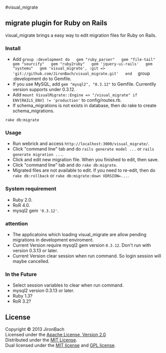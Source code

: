 #visual_migrate
## migrate plugin for Ruby on Rails
visual_migrate brings a easy way to edit migration files for Ruby on Rails.

### Install
* Add
``
    group :development do  
      gem "ruby_parser"  
      gem "file-tail"  
      gem "sourcify"  
      gem "ruby2ruby"  
      gem 'jquery-ui-rails'  
      gem "systemu"  
      gem 'visual_migrate', :git => 'git://github.com/JironBach/visual_migrate.git'  
    end  
``
    group :development do
  to Gemfile.
* If you use MySQL, add `gem "mysql2", "0.3.12"` to Gemfile. Currentlly version supports under 0.3.12. 
* Add `mount VisualMigrate::Engine => "/visual_migrate" if ENV[RAILS_ENV] != 'production'` to config/routes.rb.
* If schema_migrations is not exists in database, then do rake to create schema_migrations.
```
rake db:migrate
```

### Usage
* Run webrick and access `http://localhost:3000/visual_migrate/`.
* Click "command line" tab and do `rails generate model ...` or `rails generate migration ...`.
* Click and edit new migration file. When you finished to edit, then save.
* Click "command line" tab and do `rake db:migrate`.
* Migrated files are not available to edit. If you need to re-edit, then do `rake db:rollback` or `rake db:migrate:down VERSION=...`.

### System requirement
* Ruby 2.0.
* RoR 4.0.
* mysql2 gem `'0.3.12'`.

### attention
* The applicatoins which loading visual_migrate are allow pending migrations in development enviroment.
* Current Version require mysql2 gem version `0.3.12`. Don't run with version 0.3.13 or later.
* Current Version clear session when run command. So login session will maybe cancelled.

### In the Future
* Select session variables to clear when run command.
* mysql2 version 0.3.13 or later.
* Ruby 1.3?
* RoR 3.2?
 
License
----------
Copyright &copy; 2013 JironBach  
Licensed under the [Apache License, Version 2.0][Apache]  
Distributed under the [MIT License][mit].  
Dual licensed under the [MIT license][MIT] and [GPL license][GPL].  
 
[Apache]: http://www.apache.org/licenses/LICENSE-2.0
[MIT]: http://www.opensource.org/licenses/mit-license.php
[GPL]: http://www.gnu.org/licenses/gpl.html

